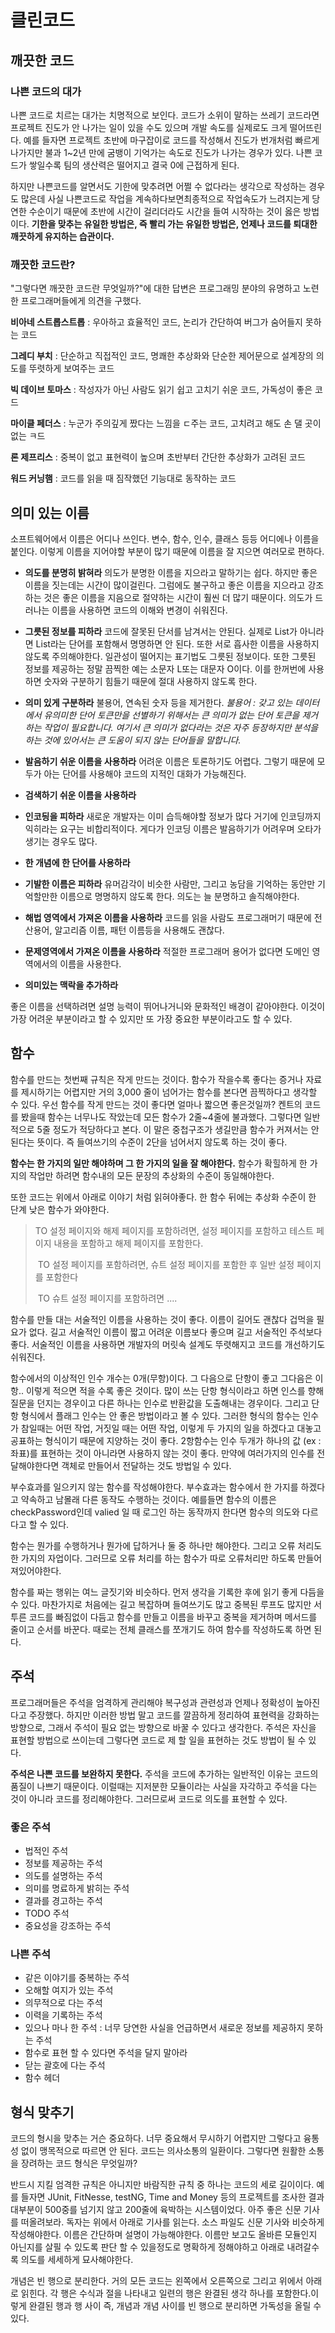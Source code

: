 # 클린코드

## 깨끗한 코드

### 나쁜 코드의 대가

나쁜 코드로 치르는 대가는 치명적으로 보인다. 코드가 소위이 말하는 쓰레기 코드라면 프로젝트 진도가 안 나가는 일이 있을 수도 있으며 개발 속도를 실제로도 크게 떨어뜨린다. 예를 들자면 프로젝트 초반에 마구잡이로 코드를 작성해서 진도가 번개처럼 빠르게 나가지만 불과 1~2년 만에 굼뱅이 기억가는 속도로 진도가 나가는 경우가 있다. 나쁜 코드가 쌓일수록 팀의 생산력은 떨어지고 결국 0에 근접하게 된다. 

하지만 나쁜코드를 알면서도 기한에 맞추려면 어쩔 수 없다라는 생각으로 작성하는 경우도 많은데 사실 나쁜코드로 작업을 계속하다보면최종적으로 작업속도가 느려지는게 당연한 수순이기 때문에 초반에 시간이 걸리더라도 시간을 들여 시작하는 것이 옳은 방법이다. **기한을 맞추는 유일한 방법은, 즉 빨리 가는 유일한 방법은, 언제나 코드를 퇴대한 깨끗하게 유지하는 습관이다.** 

### 깨끗한 코드란?

"그렇다면 깨끗한 코드란 무엇일까?"에 대한 답변은 프로그래밍 분야의 유명하고 노련한 프로그래머들에게 의견을 구했다. 

**비아네 스트롭스트롭** : 우아하고 효율적인 코드, 논리가 간단하여 버그가 숨어들지 못하는 코드

**그레디 부치** : 단순하고 직접적인 코드, 명쾌한 추상화와 단순한 제어문으로 설계장의 의도를 뚜렷하게 보여주는 코드

**빅 데이브 토마스** : 작성자가 아닌 사람도 읽기 쉽고 고치기 쉬운 코드, 가독성이 좋은 코드

**마이클 페더스** : 누군가 주의깊게 짰다는 느낌을 ㄷ주는 코드, 고치려고 해도 손 댈 곳이 없는 ㅋ드

**론 제프리스** : 중복이 없고 표현력이 높으며 초반부터 간단한 추상화가 고려된 코드

**워드 커닝햄** : 코드를 읽을 때 짐작했던 기능대로 동작하는 코드

## 의미 있는 이름

소프트웨어에서 이름은 어디나 쓰인다. 변수, 함수, 인수, 클래스 등등 어디에나 이름을 붙인다. 이렇게 이름을 지어야할 부분이 많기 때문에 이름을 잘 지으면 여러모로 편하다. 

+ **의도를 분명히 밝혀라**
  의도가 분명한 이름을 지으라고 말하기는 쉽다. 하지만 좋은 이름을 짓는데는 시간이 많이걸린다. 그럼에도 불구하고 좋은 이름을 지으라고 강조하는 것은 좋은 이름을 지음으로 절약하는 시간이 훨씬 더 많기 때문이다. 의도가 드러나는 이름을 사용하면 코드의 이해와 변경이 쉬워진다. 
+ **그릇된 정보를 피하라**
  코드에 잘못된 단서를 남겨서는 안된다. 실제로 List가 아니라면 List라는 단어를 포함해서 명명하면 안 된다. 또한 서로 흡사한 이름을 사용하지 않도록 주의해야한다. 일관성이 떨어지는 표기법도 그릇된 정보이다. 또한 그릇된 정보를 제공하는 정말 끔찍한 예는 소문자 L또는 대문자 O이다. 이를 한꺼번에 사용하면 숫자와 구분하기 힘들기 때문에 절대 사용하지 않도록 한다.

+ **의미 있게 구분하라**
  불용어, 연속된 숫자 등을 제거한다. 
  *불용어 : 갖고 있는 데이터에서 유의미한 단어 토큰만을 선별하기 위해서는 큰 의미가 없는 단어 토큰을 제거하는 작업이 필요합니다. 여기서 큰 의미가 없다라는 것은 자주 등장하지만 분석을 하는 것에 있어서는 큰 도움이 되지 않는 단어들을 말합니다.*
+ **발음하기 쉬운 이름을 사용하라**
  어려운 이름은 토론하기도 어렵다. 그렇기 때문에 모두가 아는 단어를 사용해야 코드의 지적인 대화가 가능해진다. 
+ **검색하기 쉬운 이름을 사용하라**
+ **인코딍을 피하라**
  새로운 개발자는 이미 습득해야할 정보가 많다 거기에 인코딩까지 익히라는 요구는 비합리적이다. 게다가 인코딩 이름은 발음하기가 어려우며 오타가 생기는 경우도 많다. 
+ **한 개념에 한 단어를 사용하라**
+ **기발한 이름은 피하라**
  유머감각이 비슷한 사람만, 그리고 농담을 기억하는 동안만 기억할만한 이름으로 명명하지 않도록 한다. 의도는 늘 분명하고 솔직해야한다.
+ **해법 영역에서 가져온 이름을 사용하라**
  코드를 읽을 사람도 프로그래머기 때문에 전산용어, 알고리즘 이름, 패턴 이름등을 사용해도 괜찮다. 
+ **문제영역에서 가져온 이름을 사용하라**
  적절한 프로그래머 용어가 없다면 도메인 영역에서의 이름을 사용한다. 
+ **의미있는 맥락을 추가하라**

좋은 이름을 선택하려면 설명 능력이 뛰어나거니와 문화적인 배경이 같아야한다. 이것이 가장 어려운 부분이라고 할 수 있지만 또 가장 중요한 부분이라고도 할 수 있다.

## 함수

함수를 만드는 첫번째 규칙은 작게 만드는 것이다. 함수가 작을수록 좋다는 증거나 자료를 제시하기는 어렵지만 거의 3,000 줄이 넘어가는  함수를 본다면 끔찍하다고 생각할 수 있다. 우선 함수를 작게 만드는 것이 좋다면 얼마나 짧으면 좋은것일까? 켄트의 코드를 봤을때 함수는 너무나도 작았는데 모든 함수가 2줄~4줄에 불과했다. 그렇다면 일반적으로 5줄 정도가 적당하다고 본다. 이 말은 중첩구조가 생길만큼 함수가 커져서는 안 된다는 뜻이다. 즉 들여쓰기의 수준이 2단을 넘어서지 않도록 하는 것이 좋다. 

**함수는 한 가지의 일만 해야하며 그 한 가지의 일을 잘 해야한다.** 함수가 확힐하게 한 가지의 작업만 하려면 함수내의 모든 문장의 추상화의 수준이 동일해야한다.

또한 코드는 위에서 아래로 이야기 처럼 읽혀야좋다. 한 함수 뒤에는 추상화 수준이 한 단계 낮은 함수가 와야한다. 

> TO 설정 페이지와 해제 페이지를 포함하려면, 설정 페이지를 포함하고 테스트 페이지 내용을 포함하고 해제 페이지를 포함한다.
>
> ​		TO 설정 페이지를 포함하려면, 슈트 설정 페이지를 포함한 후 일반 설정 페이지를 포함한다
>
> ​				TO 슈트 설정 페이지를 포함하려면 ....

함수를 만들 대는 서술적인 이름을 사용하는 것이 좋다. 이름이 길어도 괜찮다 겁먹을 필요가 없다. 길고 서술적인 이름이 짧고 어려운 이름보다 좋으며 길고 서술적인 주석보다 좋다. 서술적인 이름을 사용하면 개발자의 머릿속 설계도 뚜렷해지고 코드를 개선하기도 쉬워진다.

함수에서의 이상적인 인수 개수는 0개(무항)이다. 그 다음으로 단항이 좋고 그다음은 이항.. 이렇게 적으면 적을 수록 좋은 것이다. 많이 쓰는 단항 형식이라고 하면 인스를 향해 질문을 던지는 경우이고 다른 하나는 인수로 반환값을 도출해내는 경우이다. 그리고 단항 형식에서 플래그 인수는 안 좋은 방법이라고 볼 수 있다. 그러한 형식의 함수는 인수가 참일때는 어떤 작업, 거짓일 때는 어떤 작업, 이렇게 두 가지의 일을 하겠다고 대놓고 공표하는 형식이기 때문에 지양하는 것이 좋다. 2항함수는 인수 두개가 하나의 값 (ex : 좌표)를 표현하는 것이 아니라면 사용하지 않는 것이 좋다. 만약에 여러가지의 인수를 전달해야한다면 객체로 만들어서 전달하는 것도 방법일 수 있다. 

부수효과를 일으키지 않는 함수를 작성해야한다. 부수효과는 함수에서 한 가지를 하겠다고 약속하고 남몰래 다른 동작도 수행하는 것이다. 예를들면 함수의 이름은 checkPassword인데 valied 일 때 로그인 하는 동작까지 한다면 함수의 의도와 다르다고 할 수 있다. 

함수는 뭔가를 수행하거나 뭔가에 답하거나 둘 중 하나만 해야한다. 그리고 오류 처리도 한 가지의 자업이다. 그러므로 오류 처리를 하는 함수가 따로 오류처리만 하도록 만들어져있어야한다.

함수를 짜는 행위는 여느 글짓기와 비슷하다. 먼저 생각을 기록한 후에 읽기 좋게 다듬을 수 있다. 마찬가지로 처음에는 길고 복잡하며 들여쓰기도 많고 중복된 루프도 많지만 서투른 코드를 빠짐없이 다듬고 함수를 만들고 이름을 바꾸고 중복을 제거하며 메서드를 줄이고 순서를 바꾼다. 때로는 전체 클래스를 쪼개기도 하여 함수를 작성하도록 하면 된다.

## 주석

프로그래머들은 주석을 엄격하게 관리해야 복구성과 관련성과 언제나 정확성이 높아진다고 주장했다. 하지만 이러한 방법 말고 코드를 깔끔하게 정리하여 표현력을 강화하는 방향으로, 그래서 주석이 필요 없는 방향으로 바꿀 수 있다고 생각한다. 주석은 자신을 표현할 방법으로 쓰이는데 그렇다면 코드로 제 할 일을 표현하는 것도 방법이 될 수 있다. 

**주석은 나쁜 코드를 보완하지 못한다.** 주석을 코드에 추가하는 일반적인 이유는 코드의 품질이 나쁘기 때문이다. 이럴때는 지저분한 모듈이라는 사실을 자각하고 주석을 다는 것이 아니라 코드를 정리해야한다. 그러므로써 코드로 의도를 표현할 수 있다.

### 좋은 주석

+ 법적인 주석
+ 정보를 제공하는 주석
+ 의도를 설명하는 주석
+ 의미를 명료하게 밝히는 주석
+ 결과를 경고하는 주석
+ TODO 주석
+ 중요성을 강조하는 주석

### 나쁜 주석

+ 같은 이야기를 중복하는 주석
+ 오해할 여지가 있는 주석
+ 의무적으로 다는 주석
+ 이력을 기록하는 주석
+ 있으나 마나 한 주석 : 너무 당연한 사실을 언급하면서 새로운 정보를 제공하지 못하는 주석
+ 함수로 표현 할 수 있다면 주석을 달지 말아라
+ 닫는 괄호에 다는 주석
+ 함수 헤더

## 형식 맞추기

코드의 형시을 맞추는 거슨 중요하다. 너무 중요해서 무시하기 어렵지만 그렇다고 융통성 없이 맹목적으로 따르면 안 된다. 코드는 의사소통의 일환이다. 그렇다면 원활한 소통을 장려하는 코드 형식은 무엇일까?

반드시 지킬 엄격한 규칙은 아니지만 바람직한 규칙 중 하나는 코드의 세로 길이이다. 예를 들자면 JUnit, FitNesse, testNG, Time and Money 등의 프로젝트를 조사한 결과 대부분이 500중를 넘기지 않고 200줄에 육박하는 시스템이었다. 아주 좋은 신문 기사를 떠올려보라. 독자는 위에서 아래로 기사를 읽는다. 소스 파일도 신문 기사와 비슷하게 작성해야한다. 이름은 간단하며 설명이 가능해야한다. 이름만 보고도 올바른 모듈인지 아닌지를 살필 수 있도록 판단 할 수 있을정도로 명확하게 정해야하고 아래로 내려갈수록 의도를 세세하게 묘사해야한다. 

개념은 빈 행으로 분리한다. 거의 모든 코드는 왼쪽에서 오른쪽으로 그리고 위에서 아래로 읽힌다. 각 행은 수식과 절을 나타내고 일련의 행은 완결된 생각 하나를 포함한다.이렇게 완결된 행과 행 사이 즉, 개념과 개념 사이를 빈 행으로 분리하면 가독성을 올릴 수 있다.